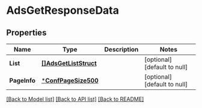 # AdsGetResponseData

## Properties
Name | Type | Description | Notes
------------ | ------------- | ------------- | -------------
**List** | [**[]AdsGetListStruct**](AdsGetListStruct.md) |  | [optional] [default to null]
**PageInfo** | [***ConfPageSize500**](conf_page_size_500.md) |  | [optional] [default to null]

[[Back to Model list]](../README.md#documentation-for-models) [[Back to API list]](../README.md#documentation-for-api-endpoints) [[Back to README]](../README.md)



